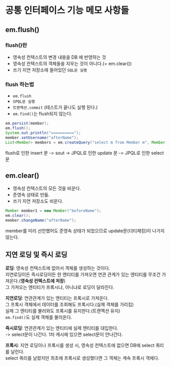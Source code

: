 # 공통 인터페이스 기능 메모 사항들

## em.flush()
### flush()란
- 영속성 컨텍스트의 변경 내용을 DB 에 반영하는 것
- 영속성 컨텍스트의 객체들을 지우는 것이 아니다.(= em.clear())
- 쓰기 지연 저장소에 들어있던 `SQL문 실행`

### flush 하는법
- `em.flush`
- `SPQL문 실행`
- `트랜젝션.commit` (테스트가 끝나도 실행 된다.)
- `em.find()`는 flush되지 않는다.
```java
em.persist(member);
em.flush();
System.out.println("==========");
member.setUsername("afterName");
List<Member> members = em.createQuery("select m from Member m", Member.class).getResultList();
```
flush로 인한 insert 문 -> sout -> JPQL로 인한 update 문 -> JPQL로 인한 select 문 

## em.clear()
- 영속성 컨텍스트의 모든 것을 비운다.
- 준영속 상태로 만듦.
- 쓰기 지연 저장소도 비운다.
```java
Member member1 = new Member("beforeName");
em.clear();
member.changeName("afterName");
```
member를 미리 선언했어도 준영속 상태가 되었으므로 update문(더티체킹)이 나가지 않는다.

## 지연 로딩 및 즉시 로딩
**로딩**: 영속성 컨텍스트에 없어서 객체를 생성하는 것이다.  
지연로딩이든 즉시로딩이든 한 엔티티를 가져오면 연관 관계가 있는 엔티티를 무조건 가져온다.(**영속성 컨텍스트에 저장**)  
그 가져오는 엔티티가 프록시냐, 아니냐로 로딩이 달라진다.  

**지연로딩**: 연관관계가 있는 엔티티는 프록시로 가져온다.  
그 프록시 객체에서 데이터를 조회해도 프록시다.(실제 객체를 가리킴)  
실제 그 엔티티를 불러와도 프록시를 유지한다.(트랜젝션 유지)  
`em.find()`도 실제 객체를 불러온다.

**즉시로딩**: 연관관계가 있는 엔티티에 실제 엔티티를 대입한다.  
-> select문이 나간다. 1차 캐시에 있으면 select문이 안나간다.

**프록시**: 지연 로딩이나 프록시를 생성 시, 영속성 컨텍스트에 없으면 DB에 select 쿼리를 날린다.  
select 쿼리를 날렸지만 최초에 프록시로 생성했다면 그 객체는 계속 프록시 객체다.